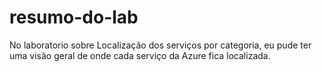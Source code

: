 # resumo-do-lab
No laboratorio sobre Localização dos serviços por categoria, eu pude ter uma visão geral de onde cada serviço da Azure fica localizada.
